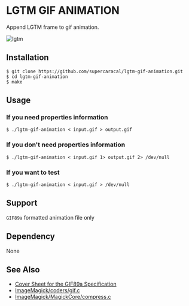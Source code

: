 # LGTM GIF ANIMATION

Append LGTM frame to gif animation.

![lgtm](lgtm.gif "LGTM")

<!-- base64:lgtm.gif
R0lGODlhgABAAPcAAAAAAAAAMwAAZgAAmQAAzAAA/wArAAArMwArZgArmQArzAAr/wBVAABVMwBV
ZgBVmQBVzABV/wCAAACAMwCAZgCAmQCAzACA/wCqAACqMwCqZgCqmQCqzACq/wDVAADVMwDVZgDV
mQDVzADV/wD/AAD/MwD/ZgD/mQD/zAD//zMAADMAMzMAZjMAmTMAzDMA/zMrADMrMzMrZjMrmTMr
zDMr/zNVADNVMzNVZjNVmTNVzDNV/zOAADOAMzOAZjOAmTOAzDOA/zOqADOqMzOqZjOqmTOqzDOq
/zPVADPVMzPVZjPVmTPVzDPV/zP/ADP/MzP/ZjP/mTP/zDP//2YAAGYAM2YAZmYAmWYAzGYA/2Yr
AGYrM2YrZmYrmWYrzGYr/2ZVAGZVM2ZVZmZVmWZVzGZV/2aAAGaAM2aAZmaAmWaAzGaA/2aqAGaq
M2aqZmaqmWaqzGaq/2bVAGbVM2bVZmbVmWbVzGbV/2b/AGb/M2b/Zmb/mWb/zGb//5kAAJkAM5kA
ZpkAmZkAzJkA/5krAJkrM5krZpkrmZkrzJkr/5lVAJlVM5lVZplVmZlVzJlV/5mAAJmAM5mAZpmA
mZmAzJmA/5mqAJmqM5mqZpmqmZmqzJmq/5nVAJnVM5nVZpnVmZnVzJnV/5n/AJn/M5n/Zpn/mZn/
zJn//8wAAMwAM8wAZswAmcwAzMwA/8wrAMwrM8wrZswrmcwrzMwr/8xVAMxVM8xVZsxVmcxVzMxV
/8yAAMyAM8yAZsyAmcyAzMyA/8yqAMyqM8yqZsyqmcyqzMyq/8zVAMzVM8zVZszVmczVzMzV/8z/
AMz/M8z/Zsz/mcz/zMz///8AAP8AM/8AZv8Amf8AzP8A//8rAP8rM/8rZv8rmf8rzP8r//9VAP9V
M/9VZv9Vmf9VzP9V//+AAP+AM/+AZv+Amf+AzP+A//+qAP+qM/+qZv+qmf+qzP+q///VAP/VM//V
Zv/Vmf/VzP/V////AP//M///Zv//mf//zP///wAAAAAAAAAAAAAAACH5BAEAAPwALAAAAACAAEAA
AAj/AAEIHEiwoMGDCBMqXMiwocOHECNKnEixosWLGDNq3Mixo8ePIEOKHEmypMmTKFOqXMmypcuX
MGPKnEmzps2bOHPq3Mmzp8+fQIPiDBDjRowYFQ+IQbNFhcEDRosejUp1KlKiRhViRVozzr6v+4JF
DAAnGtiv+hYNFGD2rNu3+xR5/Sr2IFuwhLqeLQdRR1u4wpwKOAW38D59hOYepnLQCFjEesEqeujY
8Nd5Ku5adqtP7tldBjUfnkxT8T5aDiFsBstO9OrDic/qY0wQiOy8pc/qauhaXy0YAWQsk13Ih5jj
x9WcHYYcuQrTYQm63od75p2zpBdWRktbYIBQYIUd/7Rwtm7B67K7b0dbXaZp1Au/P24vUPU+8Qcf
7D0IfR87gdN1FtlX2SWUwF//HZQDMgmRB5Z5BPUH2XrsDbjPbgvZ9xV8EekHFmgG9effdF/RB5Np
BSK0nYASaRidQehxVgxc+mhhIYcJKTbbRB5+xVeIrz2WIkwxxhUfeF/l091WVY1XHn+PDceZJvNZ
iGFC8nE3kIhGFtTjPiAWpFg+ZLzFThBnmfgSikeCpeSWNJroIoRwolUFkuytqKZL7zFkWnUiQubl
fkBy9+V/tqE15JrY+dmoQEVWWZCDdB0Uo5IBELYYAEdIOpNpVya03joDEXWUcpIZ9GWYET7GmH11
JetaYk1FLlrQgWBhZlCnFRY0J5RJdlebp+6dhSNCrh0LgKyCEvTlj2K62piQFtpakKyH2UiQngZR
+mK0wR6EZq+fnsXOUsehgZy6MACoKVq1OBWADlISqOpnwG5q0Hp7tsQlXBxSaFizA/0Ko5vCDsRs
vyz9+xYkw65W471gQduqlgYxay1LkVp2rBF/AeZUt08Wus+buxIbk8NuKYsAlW8No21++Jq8Y8Zp
1mSqVTxLxRVCMiAXRkM+j1zQVu0etPMNQjXt9NNQRy311FRXbfXVWGet9dZcd+3112CHLfbYZJdt
9tlop6021gEBADs=
-->

## Installation

```
$ git clone https://github.com/supercaracal/lgtm-gif-animation.git
$ cd lgtm-gif-animation
$ make
```

## Usage

### If you need properties information

```
$ ./lgtm-gif-animation < input.gif > output.gif
```

### If you don't need properties information

```
$ ./lgtm-gif-animation < input.gif 1> output.gif 2> /dev/null
```

### If you want to test

```
$ ./lgtm-gif-animation < input.gif > /dev/null
```

## Support

`GIF89a` formatted animation file only

## Dependency

None

## See Also

* [Cover Sheet for the GIF89a Specification](https://www.w3.org/Graphics/GIF/spec-gif89a.txt)
* [ImageMagick/coders/gif.c](https://github.com/ImageMagick/ImageMagick/blob/master/coders/gif.c)
* [ImageMagick/MagickCore/compress.c](https://github.com/ImageMagick/ImageMagick/blob/master/MagickCore/compress.c)
